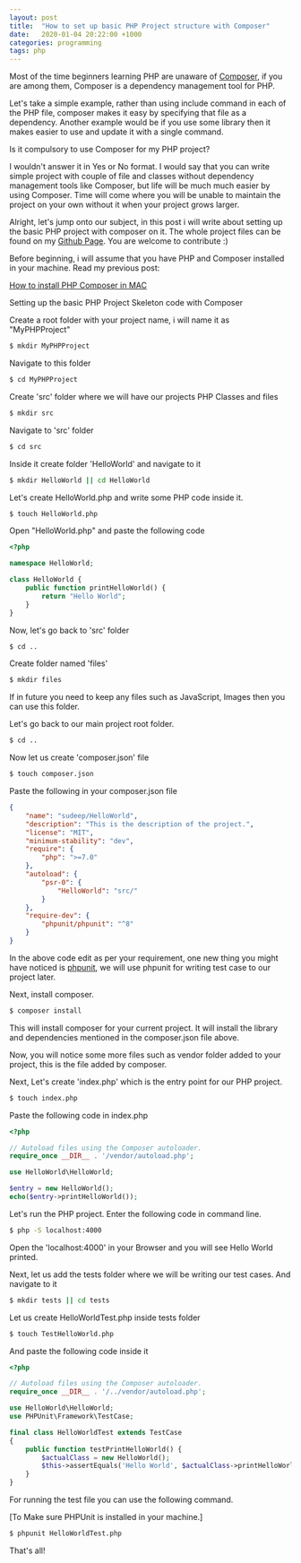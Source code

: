 ```yaml
---
layout: post
title:  "How to set up basic PHP Project structure with Composer"
date:   2020-01-04 20:22:00 +1000
categories: programming
tags: php
---
```

Most of the time beginners learning PHP are unaware of [Composer](https://getcomposer.org/), if you are among them, Composer is a dependency management tool for PHP.

Let's take a simple example, rather than using include command in each of the PHP file, composer makes it easy by specifying that file as a dependency. Another example would be if you use some library then it makes easier to use and update it with a single command.

Is it compulsory to use Composer for my PHP project?

I wouldn't answer it in Yes or No format. I would say that you can write simple project with couple of file and classes without dependency management tools like Composer, but life will be much much easier by using Composer. Time will come where you will be unable to maintain the project on your own without it when your project grows larger.

Alright, let's jump onto our subject, in this post i will write about setting up the basic PHP project with composer on it. The whole project files can be found on my [Github Page](https://github.com/sudeep611/PHP_Project_Getting_Started). You are welcome to contribute :)

Before beginning, i will assume that you have PHP and Composer installed in your machine. Read my previous post:

[How to install PHP Composer in MAC](https://hellocoding.wordpress.com/2020/01/04/how-to-install-php-composer-in-your-mac/)

Setting up the basic PHP Project Skeleton code with Composer

Create a root folder with your project name, i will name it as "MyPHPProject"

```bash
$ mkdir MyPHPProject
```

Navigate to this folder

```bash
$ cd MyPHPProject
```

Create 'src' folder where we will have our projects PHP Classes and files

```bash
$ mkdir src
```

Navigate to 'src' folder

```bash
$ cd src
```

Inside it create folder 'HelloWorld' and navigate to it

```bash
$ mkdir HelloWorld || cd HelloWorld
```

Let's create HelloWorld.php and write some PHP code inside it.

```bash
$ touch HelloWorld.php
```

Open "HelloWorld.php" and paste the following code

```php
<?php

namespace HelloWorld;

class HelloWorld {
	public function printHelloWorld() {
		return "Hello World";
	}
}
```

Now, let's go back to 'src' folder

```bash
$ cd ..
```

Create folder named 'files'

```bash
$ mkdir files
```

If in future you need to keep any files such as JavaScript, Images then you can use this folder.

Let's go back to our main project root folder.

```bash
$ cd ..
```

Now let us create 'composer.json' file

```bash
$ touch composer.json
```

Paste the following in your composer.json file

```json
{
    "name": "sudeep/HelloWorld",
    "description": "This is the description of the project.",
    "license": "MIT",
    "minimum-stability": "dev",
    "require": {
        "php": ">=7.0"
    },
    "autoload": {
        "psr-0": {
            "HelloWorld": "src/"
        }
    },
    "require-dev": {
        "phpunit/phpunit": "^8"
    }
}
```

In the above code edit as per your requirement, one new thing you might have noticed is [phpunit](https://phpunit.de/), we will use phpunit for writing test case to our project later.

Next, install composer.

```bash
$ composer install
```

This will install composer for your current project. It will install the library and dependencies mentioned in the composer.json file above.

Now, you will notice some more files such as vendor folder added to your project, this is the file added by composer.

Next, Let's create 'index.php' which is the entry point for our PHP project.

```bash
$ touch index.php
```

Paste the following code in index.php

```php
<?php

// Autoload files using the Composer autoloader.
require_once __DIR__ . '/vendor/autoload.php';

use HelloWorld\HelloWorld;

$entry = new HelloWorld();
echo($entry->printHelloWorld());
```

Let's run the PHP project. Enter the following code in command line.

```bash
$ php -S localhost:4000
```

Open the 'localhost:4000' in your Browser and you will see Hello World printed.

Next, let us add the tests folder where we will be writing our test cases. And navigate to it

```bash
$ mkdir tests || cd tests
```

Let us create HelloWorldTest.php inside tests folder

```bash
$ touch TestHelloWorld.php
```

And paste the following code inside it

```php
<?php

// Autoload files using the Composer autoloader.
require_once __DIR__ . '/../vendor/autoload.php';

use HelloWorld\HelloWorld;
use PHPUnit\Framework\TestCase;

final class HelloWorldTest extends TestCase
{
	public function testPrintHelloWorld() {
		$actualClass = new HelloWorld();
        $this->assertEquals('Hello World', $actualClass->printHelloWorld());
	}
}
```

For running the test file you can use the following command.

[To Make sure PHPUnit is installed in your machine.]

```bash
$ phpunit HelloWorldTest.php
```

That's all!
